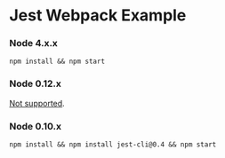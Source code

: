 # Jest Webpack Example

### Node 4.x.x
`npm install && npm start`

### Node 0.12.x
[Not supported](https://github.com/facebook/jest/issues/243).

### Node 0.10.x
`npm install && npm install jest-cli@0.4 && npm start`